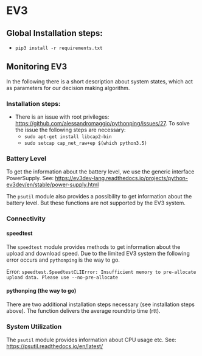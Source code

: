 # EV3

## Global Installation steps:

* `pip3 install -r requirements.txt`

## Monitoring EV3

In the following there is a short description about system states, which act as parameters for our decision making
algorithm.

### Installation steps:

* There is an issue with root privileges: https://github.com/alessandromaggio/pythonping/issues/27. To solve the issue
  the following steps are necessary:
  * `sudo apt-get install libcap2-bin`
  * `sudo setcap cap_net_raw+ep $(which python3.5)`

### Battery Level

To get the information about the battery level, we use the generic interface PowerSupply.
See: https://ev3dev-lang.readthedocs.io/projects/python-ev3dev/en/stable/power-supply.html

The `psutil` module also provides a possibility to get information about the battery level. But these functions are not
supported by the EV3 system.

### Connectivity

#### speedtest

The `speedtest` module provides methods to get information about the upload and download speed. Due to the limited EV3
system the following error occurs and `pythonping` is the way to go.

Error: `speedtest.SpeedtestCLIError: Insufficient memory to pre-allocate upload data. Please use --no-pre-allocate`

#### pythonping (the way to go)

There are two additional installation steps necessary (see installation steps above). The function delivers the average
roundtrip time (rtt).

### System Utilization

The `psutil` module provides information about CPU usage etc. See: https://psutil.readthedocs.io/en/latest/
